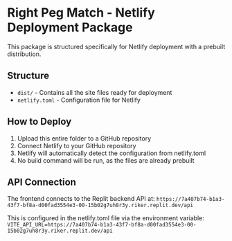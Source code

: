 # Right Peg Match - Netlify Deployment Package

This package is structured specifically for Netlify deployment with a prebuilt distribution.

## Structure

- `dist/` - Contains all the site files ready for deployment
- `netlify.toml` - Configuration file for Netlify

## How to Deploy

1. Upload this entire folder to a GitHub repository
2. Connect Netlify to your GitHub repository
3. Netlify will automatically detect the configuration from netlify.toml
4. No build command will be run, as the files are already prebuilt

## API Connection

The frontend connects to the Replit backend API at:
`https://7a407b74-b1a3-43f7-bf8a-d00fad3554e3-00-15b02g7uh8r3y.riker.replit.dev/api`

This is configured in the netlify.toml file via the environment variable:
`VITE_API_URL=https://7a407b74-b1a3-43f7-bf8a-d00fad3554e3-00-15b02g7uh8r3y.riker.replit.dev/api`